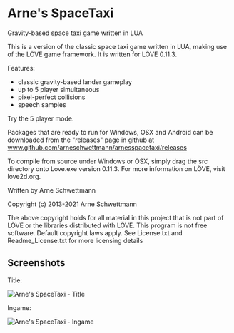 Arne's SpaceTaxi
==============

Gravity-based space taxi game written in LUA

This is a version of the classic space taxi game written in LUA, making use of the LÖVE game framework. It is written for LÖVE 0.11.3.

Features:
- classic gravity-based lander gameplay
- up to 5 player simultaneous
- pixel-perfect collisions
- speech samples

Try the 5 player mode.

Packages that are ready to run for Windows, OSX and Android can be downloaded from the "releases" page in github at www.github.com/arneschwettmann/arnesspacetaxi/releases

To compile from source under Windows or OSX, simply drag the src directory onto Love.exe version 0.11.3. For more information on LÖVE, visit love2d.org.

Written by Arne Schwettmann

Copyright (c) 2013-2021 Arne Schwettmann

The above copyright holds for all material in this project that is not part of LÖVE or the libraries distributed with LÖVE. This program is not free software. Default copyright laws apply. See License.txt and Readme_License.txt for more licensing details

## Screenshots

Title:

![Arne's SpaceTaxi - Title](http://www.arneschwettmann.com/delme/screenshots/ArnesSpaceTaxi_shot0.jpg)

Ingame:

![Arne's SpaceTaxi - Ingame](http://www.arneschwettmann.com/delme/screenshots/ArnesSpaceTaxi_shot1.jpg)
